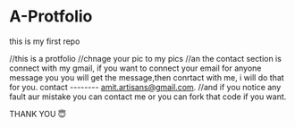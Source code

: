# A-Protfolio
this is my first repo

//this is a protfolio 
//chnage your pic to my pics 
//an the contact section is connect with my gmail, if you want to connect your email for anyone message you you will get the message,then conrtact with me, i will do that for you.  contact -------- amit.artisans@gmail.com.
//and if you notice any fault aur mistake you can contact me or you can fork that code if you want.

THANK YOU 😇 

